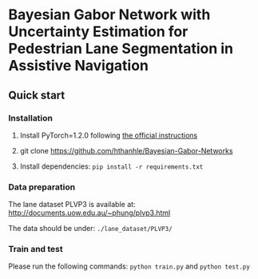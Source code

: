 # Bayesian Gabor Network with Uncertainty Estimation for Pedestrian Lane Segmentation in Assistive Navigation
## Quick start
### Installation
1. Install PyTorch=1.2.0 following [the official instructions](https://pytorch.org/)

2. git clone https://github.com/hthanhle/Bayesian-Gabor-Networks

3. Install dependencies: `pip install -r requirements.txt`

### Data preparation

The lane dataset PLVP3 is available at: http://documents.uow.edu.au/~phung/plvp3.html

The data should be under: `./lane_dataset/PLVP3/`

### Train and test

Please run the following commands: `python train.py` and `python test.py`

